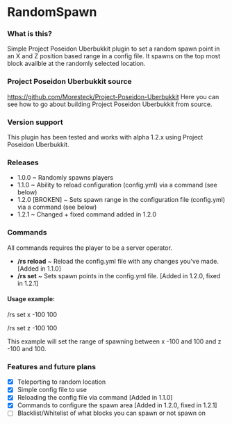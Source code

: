 # RandomSpawn

### What is this?
Simple Project Poseidon Uberbukkit plugin to set a random spawn point in an X and Z position based range in a config file.
It spawns on the top most block availble at the randomly selected location.

### Project Poseidon Uberbukkit source
https://github.com/Moresteck/Project-Poseidon-Uberbukkit Here you can see how to go about building Project Poseidon Uberbukkit from source.

### Version support
This plugin has been tested and works with alpha 1.2.x using Project Poseidon Uberbukkit.

### Releases
- 1.0.0 ~ Randomly spawns players
- 1.1.0 ~ Ability to reload configuration (config.yml) via a command (see below)
- 1.2.0 [BROKEN] ~ Sets spawn range in the configuration file (config.yml) via a command (see below)
- 1.2.1 ~ Changed + fixed command added in 1.2.0

### Commands
All commands requires the player to be a server operator.

- **/rs reload** ~ Reload the config.yml file with any changes you've made. [Added in 1.1.0]
- **/rs set** ~ Sets spawn points in the config.yml file. [Added in 1.2.0, fixed in 1.2.1]
  
#### Usage example:

/rs set x -100 100

/rs set z -100 100

This example will set the range of spawning between x -100 and 100 and z -100 and 100.

### Features and future plans
- [x] Teleporting to random location
- [x] Simple config file to use
- [x] Reloading the config file via command [Added in 1.1.0]
- [x] Commands to configure the spawn area [Added in 1.2.0, fixed in 1.2.1]
- [ ] Blacklist/Whitelist of what blocks you can spawn or not spawn on

